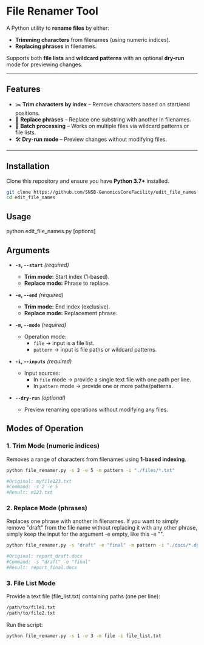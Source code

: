 # File Renamer Tool

A Python utility to **rename files** by either:  
- **Trimming characters** from filenames (using numeric indices).  
- **Replacing phrases** in filenames.  

Supports both **file lists** and **wildcard patterns** with an optional **dry-run** mode for previewing changes.

---

## Features

- ✂️ **Trim characters by index** – Remove characters based on start/end positions.  
- 🔄 **Replace phrases** – Replace one substring with another in filenames.  
- 📂 **Batch processing** – Works on multiple files via wildcard patterns or file lists.  
- 🛠 **Dry-run mode** – Preview changes without modifying files.  

---

## Installation

Clone this repository and ensure you have **Python 3.7+** installed.

```bash
git clone https://github.com/SNSB-GenomicsCoreFacility/edit_file_names.git
cd edit_file_names

```

## Usage

python edit_file_names.py [options]

## Arguments

- **`-s`, `--start`** *(required)*  
  - **Trim mode:** Start index (1-based).  
  - **Replace mode:** Phrase to replace.  

- **`-e`, `--end`** *(required)*  
  - **Trim mode:** End index (exclusive).  
  - **Replace mode:** Replacement phrase.  

- **`-m`, `--mode`** *(required)*  
  - Operation mode:  
    - `file` → input is a file list.  
    - `pattern` → input is file paths or wildcard patterns.  

- **`-i`, `--inputs`** *(required)*  
  - Input sources:  
    - In `file` mode → provide a single text file with one path per line.  
    - In `pattern` mode → provide one or more paths/patterns.  

- **`--dry-run`** *(optional)*  
  - Preview renaming operations without modifying any files.  

## Modes of Operation

### 1. Trim Mode (numeric indices)

Removes a range of characters from filenames using **1-based indexing**.

```bash
python file_renamer.py -s 2 -e 5 -m pattern -i "./files/*.txt"

#Original: myfile123.txt
#Command: -s 2 -e 5
#Result: m123.txt

```

### 2. Replace Mode (phrases)

Replaces one phrase with another in filenames. If you want to simply remove "draft" from the file name without replacing it with any other phrase, simply keep the input for the argument -e empty, like this -e "".

```bash
python file_renamer.py -s "draft" -e "final" -m pattern -i "./docs/*.docx"

#Original: report_draft.docx
#Command: -s "draft" -e "final"
#Result: report_final.docx

```

### 3. File List Mode

Provide a text file (file_list.txt) containing paths (one per line):

```bash
/path/to/file1.txt
/path/to/file2.txt
```
Run the script:
```bash
python file_renamer.py -s 1 -e 3 -m file -i file_list.txt
```


